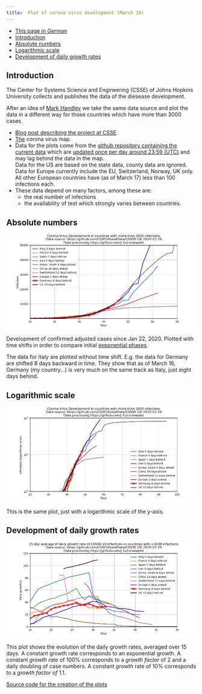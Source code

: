 ```yaml
---
title:  Plot of corona virus development (March 19)
---
```


- [This page in German](index.md)
- [Introduction](#introduction)
- [Absolute numbers](#absolute-numbers)
- [Logarithmic scale](#logarithmic-scale)
- [Development of daily growth rates](#development-of-daily-growth-rates)

## Introduction
The Center for Systems Science and Engineering (CSSE)  of Johns Hopkins University
collects and publishes the data of the diesease development.

After an idea of [Mark Handley](https://twitter.com/MarkJHandley/status/1237119688578138112?s=20) we take the same
data source and plot the data in a different way for those countries which have more than 3000 cases.


- [Blog post describing the project at CSSE](https://systems.jhu.edu/research/public-health/ncov/).
- [The](https://gisanddata.maps.arcgis.com/apps/opsdashboard/index.html#/bda7594740fd40299423467b48e9ecf6) corona virus map.
- Data for the plots come from the [github repository containing the current data](https://github.com/CSSEGISandData/COVID-19)
  which are [updated once per day around 23:59 (UTC)](https://github.com/CSSEGISandData/COVID-19/tree/master/csse_covid_19_data#update-frequency)
  and may lag behind the data in the map.    
  Data  for the  US are  based on  the state  data, county  data are
  ignored.  Data  for  Europe  currently  include   the  EU,
  Switzerland, Norway, UK only. All other European countries have
  (as of March 17) less than 100 infections each.
- These data depend on many factors, among these are:
   - the real number of infections
   - the availability of test which strongly varies between countries.




## Absolute numbers
![](infected-exp.png) 

Development of confirmed  adjusted cases since Jan  22, 2020.  Plotted with time shifts in order to compare initial 
[exponential phases](https://en.wikipedia.org/wiki/Exponential_growth).

The data for Italy are plotted without time shift. E.g. the data for Germany are shifted 8 days backward in time. 
They show that as of March 16, Germany (my country...) is very much on the same track as Italy,
just eight days behind. 



## Logarithmic scale
![](infected.png) 

This is the same plot, just with a logarithmic scale of the y-axis.


## Development of daily growth rates
![](infected-growthrate.png) 

This plot shows the evolution of the daily growth rates, averaged over 15 days. A constant growth rate corresponds to an exponential growth. A constant *growth rate* of 100% corresponds to a *growth factor* of 2 and a daily doubling of case numbers.
A constant *growth* rate of 10% corresponds to a *growth factor of* 1.1.

[Source code for the creation of the plots](https://github.com/j-fu/coronaplot)
